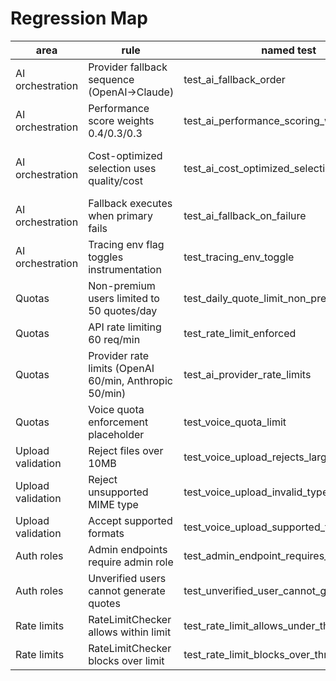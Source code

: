 # Regression Map

| area | rule | named test | severity | owner | fix idea |
|------|------|------------|----------|-------|----------|
| AI orchestration | Provider fallback sequence (OpenAI→Claude) | test_ai_fallback_order | high | AI Team | enforce service order in orchestrator |
| AI orchestration | Performance score weights 0.4/0.3/0.3 | test_ai_performance_scoring_weights | medium | AI Team | refactor to constants |
| AI orchestration | Cost-optimized selection uses quality/cost | test_ai_cost_optimized_selection | medium | AI Team | document defaults and ensure config override |
| AI orchestration | Fallback executes when primary fails | test_ai_fallback_on_failure | high | AI Team | add provider health checks |
| AI orchestration | Tracing env flag toggles instrumentation | test_tracing_env_toggle | low | Infra Team | validate ENABLE_TRACING behavior |
| Quotas | Non-premium users limited to 50 quotes/day | test_daily_quote_limit_non_premium | high | Backend Team | add counter reset cron |
| Quotas | API rate limiting 60 req/min | test_rate_limit_enforced | high | Backend Team | integrate Redis token bucket |
| Quotas | Provider rate limits (OpenAI 60/min, Anthropic 50/min) | test_ai_provider_rate_limits | medium | AI Team | monitor provider quota settings |
| Quotas | Voice quota enforcement placeholder | test_voice_quota_limit | low | Backend Team | implement voice quota logic |
| Upload validation | Reject files over 10MB | test_voice_upload_rejects_large_file | high | Backend Team | streaming upload check |
| Upload validation | Reject unsupported MIME type | test_voice_upload_invalid_type | medium | Backend Team | centralize MIME list |
| Upload validation | Accept supported formats | test_voice_upload_supported_formats | low | Backend Team | extend tests for new formats |
| Auth roles | Admin endpoints require admin role | test_admin_endpoint_requires_admin_role | high | Security Team | add role-based middleware |
| Auth roles | Unverified users cannot generate quotes | test_unverified_user_cannot_generate_quote | medium | Security Team | add verification check tests |
| Rate limits | RateLimitChecker allows within limit | test_rate_limit_allows_under_threshold | medium | Backend Team | implement storage for counts |
| Rate limits | RateLimitChecker blocks over limit | test_rate_limit_blocks_over_threshold | high | Backend Team | implement 429 response |
